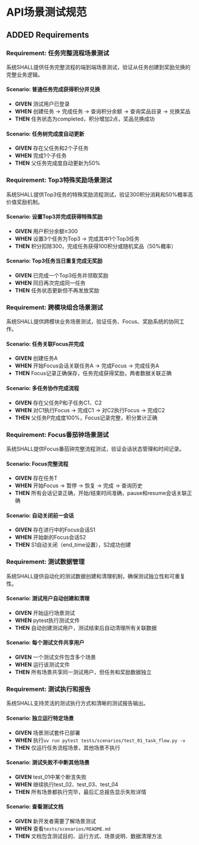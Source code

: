 # API场景测试规范

## ADDED Requirements

### Requirement: 任务完整流程场景测试
系统SHALL提供任务完整流程的端到端场景测试，验证从任务创建到奖励兑换的完整业务逻辑。

#### Scenario: 普通任务完成获得积分并兑换
- **GIVEN** 测试用户已登录
- **WHEN** 创建任务 → 完成任务 → 查询积分余额 → 查询奖品目录 → 兑换奖品
- **THEN** 任务状态为completed，积分增加2点，奖品兑换成功

#### Scenario: 任务树完成度自动更新
- **GIVEN** 存在父任务和2个子任务
- **WHEN** 完成1个子任务
- **THEN** 父任务完成度自动更新为50%

### Requirement: Top3特殊奖励场景测试
系统SHALL提供Top3任务的特殊奖励流程测试，验证300积分消耗和50%概率高价值奖励机制。

#### Scenario: 设置Top3并完成获得特殊奖励
- **GIVEN** 用户积分余额≥300
- **WHEN** 设置3个任务为Top3 → 完成其中1个Top3任务
- **THEN** 积分扣除300，完成任务获得100积分或随机奖品（50%概率）

#### Scenario: Top3任务当日重复完成无奖励
- **GIVEN** 已完成一个Top3任务并领取奖励
- **WHEN** 同日再次完成同一任务
- **THEN** 任务状态更新但不再发放奖励

### Requirement: 跨模块组合场景测试
系统SHALL提供跨模块业务场景测试，验证任务、Focus、奖励系统的协同工作。

#### Scenario: 任务关联Focus并完成
- **GIVEN** 创建任务A
- **WHEN** 开始Focus会话关联任务A → 完成Focus → 完成任务A
- **THEN** Focus记录正确保存，任务完成获得奖励，两者数据关联正确

#### Scenario: 多任务协作完成流程
- **GIVEN** 存在父任务P和子任务C1、C2
- **WHEN** 对C1执行Focus → 完成C1 → 对C2执行Focus → 完成C2
- **THEN** 父任务P完成度100%，Focus记录完整，积分累计正确

### Requirement: Focus番茄钟场景测试
系统SHALL提供Focus番茄钟完整流程测试，验证会话状态管理和时间记录。

#### Scenario: Focus完整流程
- **GIVEN** 存在任务T
- **WHEN** 开始Focus → 暂停 → 恢复 → 完成 → 查询历史
- **THEN** 所有会话记录正确，开始/结束时间准确，pause和resume会话关联正确

#### Scenario: 自动关闭前一会话
- **GIVEN** 存在进行中的Focus会话S1
- **WHEN** 开始新的Focus会话S2
- **THEN** S1自动关闭（end_time设置），S2成功创建

### Requirement: 测试数据管理
系统SHALL提供自动化的测试数据创建和清理机制，确保测试独立性和可重复性。

#### Scenario: 测试用户自动创建和清理
- **GIVEN** 开始运行场景测试
- **WHEN** pytest执行测试文件
- **THEN** 自动创建测试用户，测试结束后自动清理所有关联数据

#### Scenario: 每个测试文件共享用户
- **GIVEN** 一个测试文件包含多个场景
- **WHEN** 运行该测试文件
- **THEN** 所有场景共享同一测试用户，但任务和奖励数据独立

### Requirement: 测试执行和报告
系统SHALL支持灵活的测试执行方式和清晰的测试报告输出。

#### Scenario: 独立运行特定场景
- **GIVEN** 场景测试套件已部署
- **WHEN** 执行`uv run pytest tests/scenarios/test_01_task_flow.py -v`
- **THEN** 仅运行任务流程场景，其他场景不执行

#### Scenario: 测试失败不中断其他场景
- **GIVEN** test_01中某个断言失败
- **WHEN** 继续执行test_02、test_03、test_04
- **THEN** 所有场景都执行完毕，最后汇总报告显示失败详情

#### Scenario: 查看测试文档
- **GIVEN** 新开发者需要了解场景测试
- **WHEN** 查看`tests/scenarios/README.md`
- **THEN** 文档包含测试目的、运行方式、场景说明、数据清理方法
